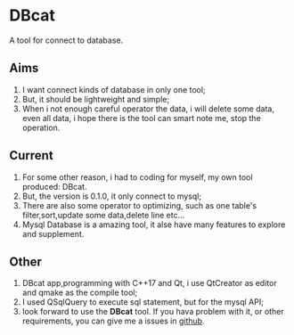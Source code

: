 # DBcat
A tool for connect to database.

## Aims
1. I want connect kinds of database in only one tool;
2. But, it should be lightweight and simple;
3. When i not enough careful operator the data, i will delete some data, even all data, i hope there is the tool can smart note me, stop the operation.

## Current
1. For some other reason, i had to coding for myself, my own tool produced: DBcat.
2. But, the version is 0.1.0, it only connect to mysql;
3. There are also some operator to optimizing, such as one table's filter,sort,update some data,delete line etc...
4. Mysql Database is a amazing tool, it alse have many features to explore and supplement.

## Other
1. DBcat app,programming with C++17 and Qt, i use QtCreator as editor and qmake as the compile tool;
2. I used QSqlQuery to execute sql statement, but for the mysql API;
3. look forward to use the **DBcat** tool. If you hava problem with it, or other requirements, you can give me a issues in [github](https://github.com/kestiny/DBcat).
